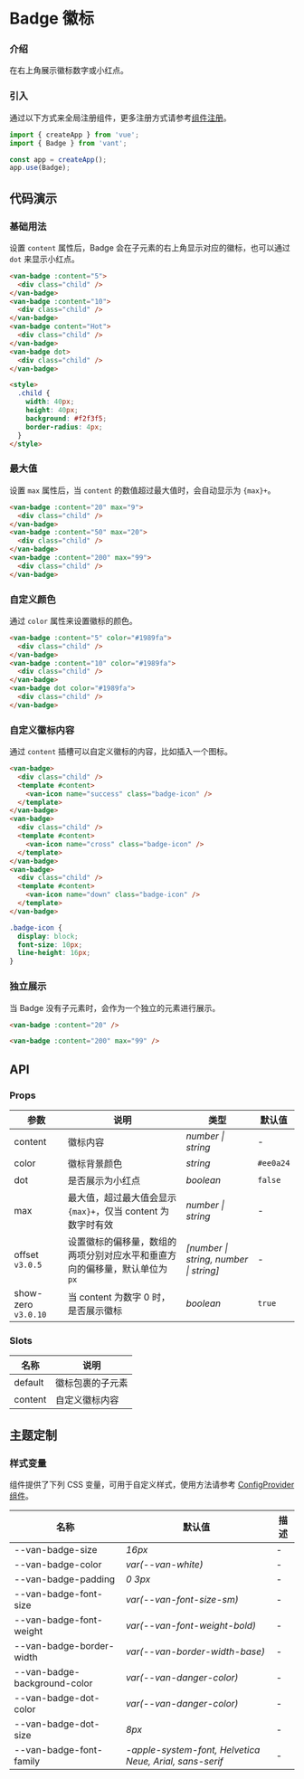 # Badge 徽标

### 介绍

在右上角展示徽标数字或小红点。

### 引入

通过以下方式来全局注册组件，更多注册方式请参考[组件注册](#/zh-CN/advanced-usage#zu-jian-zhu-ce)。

```js
import { createApp } from 'vue';
import { Badge } from 'vant';

const app = createApp();
app.use(Badge);
```

## 代码演示

### 基础用法

设置 `content` 属性后，Badge 会在子元素的右上角显示对应的徽标，也可以通过 `dot` 来显示小红点。

```html
<van-badge :content="5">
  <div class="child" />
</van-badge>
<van-badge :content="10">
  <div class="child" />
</van-badge>
<van-badge content="Hot">
  <div class="child" />
</van-badge>
<van-badge dot>
  <div class="child" />
</van-badge>

<style>
  .child {
    width: 40px;
    height: 40px;
    background: #f2f3f5;
    border-radius: 4px;
  }
</style>
```

### 最大值

设置 `max` 属性后，当 `content` 的数值超过最大值时，会自动显示为 `{max}+`。

```html
<van-badge :content="20" max="9">
  <div class="child" />
</van-badge>
<van-badge :content="50" max="20">
  <div class="child" />
</van-badge>
<van-badge :content="200" max="99">
  <div class="child" />
</van-badge>
```

### 自定义颜色

通过 `color` 属性来设置徽标的颜色。

```html
<van-badge :content="5" color="#1989fa">
  <div class="child" />
</van-badge>
<van-badge :content="10" color="#1989fa">
  <div class="child" />
</van-badge>
<van-badge dot color="#1989fa">
  <div class="child" />
</van-badge>
```

### 自定义徽标内容

通过 `content` 插槽可以自定义徽标的内容，比如插入一个图标。

```html
<van-badge>
  <div class="child" />
  <template #content>
    <van-icon name="success" class="badge-icon" />
  </template>
</van-badge>
<van-badge>
  <div class="child" />
  <template #content>
    <van-icon name="cross" class="badge-icon" />
  </template>
</van-badge>
<van-badge>
  <div class="child" />
  <template #content>
    <van-icon name="down" class="badge-icon" />
  </template>
</van-badge>
```

```css
.badge-icon {
  display: block;
  font-size: 10px;
  line-height: 16px;
}
```

### 独立展示

当 Badge 没有子元素时，会作为一个独立的元素进行展示。

```html
<van-badge :content="20" />

<van-badge :content="200" max="99" />
```

## API

### Props

| 参数                | 说明                                                                        | 类型                                   | 默认值    |
| ------------------- | --------------------------------------------------------------------------- | -------------------------------------- | --------- |
| content             | 徽标内容                                                                    | _number \| string_                     | -         |
| color               | 徽标背景颜色                                                                | _string_                               | `#ee0a24` |
| dot                 | 是否展示为小红点                                                            | _boolean_                              | `false`   |
| max                 | 最大值，超过最大值会显示 `{max}+`，仅当 content 为数字时有效                | _number \| string_                     | -         |
| offset `v3.0.5`     | 设置徽标的偏移量，数组的两项分别对应水平和垂直方向的偏移量，默认单位为 `px` | _[number \| string, number \| string]_ | -         |
| show-zero `v3.0.10` | 当 content 为数字 0 时，是否展示徽标                                        | _boolean_                              | `true`    |

### Slots

| 名称    | 说明             |
| ------- | ---------------- |
| default | 徽标包裹的子元素 |
| content | 自定义徽标内容   |

## 主题定制

### 样式变量

组件提供了下列 CSS 变量，可用于自定义样式，使用方法请参考 [ConfigProvider 组件](#/zh-CN/config-provider)。

| 名称                         | 默认值                                                  | 描述 |
| ---------------------------- | ------------------------------------------------------- | ---- |
| --van-badge-size             | _16px_                                                  | -    |
| --van-badge-color            | _var(--van-white)_                                      | -    |
| --van-badge-padding          | _0 3px_                                                 | -    |
| --van-badge-font-size        | _var(--van-font-size-sm)_                               | -    |
| --van-badge-font-weight      | _var(--van-font-weight-bold)_                           | -    |
| --van-badge-border-width     | _var(--van-border-width-base)_                          | -    |
| --van-badge-background-color | _var(--van-danger-color)_                               | -    |
| --van-badge-dot-color        | _var(--van-danger-color)_                               | -    |
| --van-badge-dot-size         | _8px_                                                   | -    |
| --van-badge-font-family      | _-apple-system-font, Helvetica Neue, Arial, sans-serif_ | -    |
